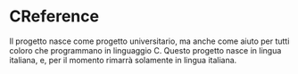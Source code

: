 # CReference

Il progetto nasce come progetto universitario, ma anche come aiuto per tutti coloro che programmano in linguaggio C.
Questo progetto nasce in lingua italiana, e, per il momento rimarrà solamente in lingua italiana.

